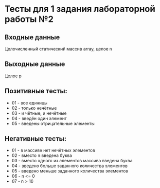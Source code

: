 ﻿# Тесты для 1 задания лабораторной работы №2

## Входные данные
Целочисленный статический массив array, целое n

## Выходные данные
Целое p

## Позитивные тесты:
- 01 - все единицы
- 02 - только нечётные
- 03 - и чётные, и нечётные
- 04 - введён один элемент
- 05 - введены отрицательные элементы

## Негативные тесты:
- 01 - в массиве нет нечётных элементов
- 02 - вместо n введена буква
- 03 - вместо одного из элементов массива введена буква
- 04 - введено больше заданного количества элементов
- 05 - введено меньше заданного количества элементов
- 06 - n <= 0
- 07 - n > 10